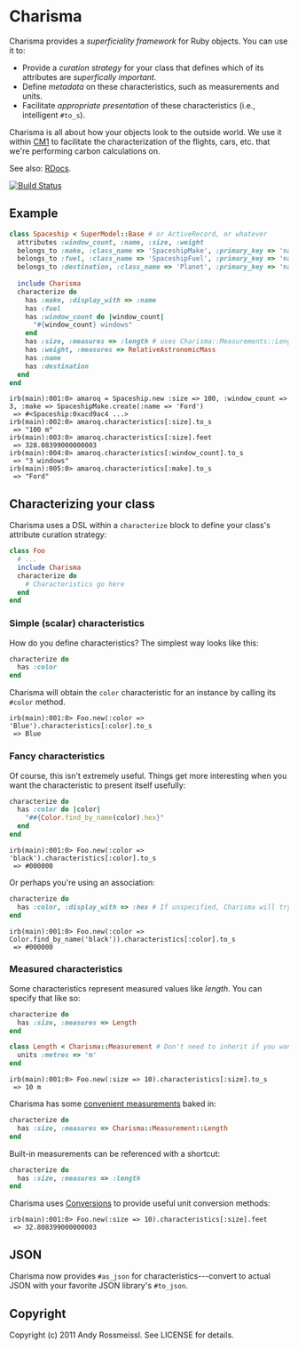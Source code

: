 # Charisma

Charisma provides a *superficiality framework* for Ruby objects. You can use it to:

* Provide a *curation strategy* for your class that defines which of its attributes are *superfically important.*
* Define *metadata* on these characteristics, such as measurements and units.
* Facilitate *appropriate presentation* of these characteristics (i.e., intelligent `#to_s`).

Charisma is all about how your objects look to the outside world. We use it within [CM1](http://carbon.brighterplanet.com) to facilitate the characterization of the flights, cars, etc. that we're performing carbon calculations on.

See also: [RDocs](http://rubydoc.info/github/brighterplanet/charisma/master/frames).

[![Build Status](https://secure.travis-ci.org/brighterplanet/charisma.png)](http://travis-ci.org/brighterplanet/charisma)

## Example

``` ruby
class Spaceship < SuperModel::Base # or ActiveRecord, or whatever
  attributes :window_count, :name, :size, :weight
  belongs_to :make, :class_name => 'SpaceshipMake', :primary_key => 'name'
  belongs_to :fuel, :class_name => 'SpaceshipFuel', :primary_key => 'name'
  belongs_to :destination, :class_name => 'Planet', :primary_key => 'name'
  
  include Charisma
  characterize do
    has :make, :display_with => :name
    has :fuel
    has :window_count do |window_count|
      "#{window_count} windows"
    end
    has :size, :measures => :length # uses Charisma::Measurements::Length
    has :weight, :measures => RelativeAstronomicMass
    has :name
    has :destination
  end
end
```
``` irb
irb(main):001:0> amaroq = Spaceship.new :size => 100, :window_count => 3, :make => SpaceshipMake.create(:name => 'Ford')
 => #<Spaceship:0xacd9ac4 ...>
irb(main):002:0> amaroq.characteristics[:size].to_s
 => "100 m"
irb(main):003:0> amaroq.characteristics[:size].feet
 => 328.08399000000003
irb(main):004:0> amaroq.characteristics[:window_count].to_s
 => "3 windows"
irb(main):005:0> amaroq.characteristics[:make].to_s
 => "Ford"
```

## Characterizing your class

Charisma uses a DSL within a `characterize` block to define your class's attribute curation strategy:

``` ruby
class Foo
  # ...
  include Charisma
  characterize do
    # Characteristics go here
  end
end
```

### Simple (scalar) characteristics

How do you define characteristics? The simplest way looks like this:

``` ruby
characterize do
  has :color
end
```

Charisma will obtain the `color` characteristic for an instance by calling its `#color` method.

``` irb
irb(main):001:0> Foo.new(:color => 'Blue').characteristics[:color].to_s
 => Blue
```

### Fancy characteristics

Of course, this isn't extremely useful. Things get more interesting when you want the characteristic to present itself usefully:

``` ruby
characterize do
  has :color do |color|
    "##{Color.find_by_name(color).hex}"
  end
end
```
``` irb
irb(main):001:0> Foo.new(:color => 'black').characteristics[:color].to_s
 => #000000
```

Or perhaps you're using an association:

``` ruby
characterize do
  has :color, :display_with => :hex # If unspecified, Charisma will try #as_characteristic and #to_s on the associated object, in that order 
end
```
``` irb
irb(main):001:0> Foo.new(:color => Color.find_by_name('black')).characteristics[:color].to_s
 => #000000
```

### Measured characteristics

Some characteristics represent measured values like *length*. You can specify that like so:

``` ruby
characterize do
  has :size, :measures => Length 
end
```
``` ruby
class Length < Charisma::Measurement # Don't need to inherit if you want to DIY
  units :metres => 'm' 
end
```
``` irb
irb(main):001:0> Foo.new(:size => 10).characteristics[:size].to_s
 => 10 m
```

Charisma has some [convenient measurements](https://github.com/brighterplanet/charisma/tree/master/lib/charisma/measurement) baked in:

``` ruby
characterize do
  has :size, :measures => Charisma::Measurement::Length 
end
```

Built-in measurements can be referenced with a shortcut:

``` ruby
characterize do
  has :size, :measures => :length 
end
```

Charisma uses [Conversions](https://github.com/seamusabshere/conversions) to provide useful unit conversion methods:

``` irb
irb(main):001:0> Foo.new(:size => 10).characteristics[:size].feet
 => 32.808399000000003
```

## JSON

Charisma now provides `#as_json` for characteristics---convert to actual JSON with your favorite JSON library's `#to_json`.

## Copyright

Copyright (c) 2011 Andy Rossmeissl. See LICENSE for details.
